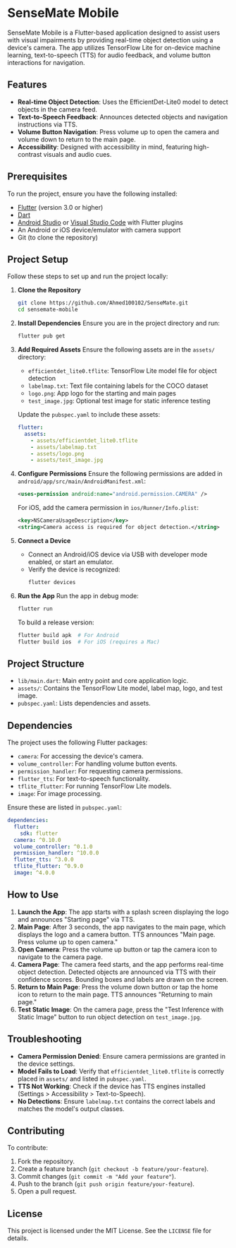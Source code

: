 # SenseMate Mobile

SenseMate Mobile is a Flutter-based application designed to assist users with visual impairments by providing real-time object detection using a device's camera. The app utilizes TensorFlow Lite for on-device machine learning, text-to-speech (TTS) for audio feedback, and volume button interactions for navigation.

## Features
- **Real-time Object Detection**: Uses the EfficientDet-Lite0 model to detect objects in the camera feed.
- **Text-to-Speech Feedback**: Announces detected objects and navigation instructions via TTS.
- **Volume Button Navigation**: Press volume up to open the camera and volume down to return to the main page.
- **Accessibility**: Designed with accessibility in mind, featuring high-contrast visuals and audio cues.

## Prerequisites
To run the project, ensure you have the following installed:
- [Flutter](https://flutter.dev/docs/get-started/install) (version 3.0 or higher)
- [Dart](https://dart.dev/get-dart)
- [Android Studio](https://developer.android.com/studio) or [Visual Studio Code](https://code.visualstudio.com/) with Flutter plugins
- An Android or iOS device/emulator with camera support
- Git (to clone the repository)

## Project Setup
Follow these steps to set up and run the project locally:

1. **Clone the Repository**
   ```bash
   git clone https://github.com/Ahmed100102/SenseMate.git
   cd sensemate-mobile
   ```

2. **Install Dependencies**
   Ensure you are in the project directory and run:
   ```bash
   flutter pub get
   ```

3. **Add Required Assets**
   Ensure the following assets are in the `assets/` directory:
    - `efficientdet_lite0.tflite`: TensorFlow Lite model file for object detection
    - `labelmap.txt`: Text file containing labels for the COCO dataset
    - `logo.png`: App logo for the starting and main pages
    - `test_image.jpg`: Optional test image for static inference testing

   Update the `pubspec.yaml` to include these assets:
   ```yaml
   flutter:
     assets:
       - assets/efficientdet_lite0.tflite
       - assets/labelmap.txt
       - assets/logo.png
       - assets/test_image.jpg
   ```

4. **Configure Permissions**
   Ensure the following permissions are added in `android/app/src/main/AndroidManifest.xml`:
   ```xml
   <uses-permission android:name="android.permission.CAMERA" />
   ```

   For iOS, add the camera permission in `ios/Runner/Info.plist`:
   ```xml
   <key>NSCameraUsageDescription</key>
   <string>Camera access is required for object detection.</string>
   ```

5. **Connect a Device**
    - Connect an Android/iOS device via USB with developer mode enabled, or start an emulator.
    - Verify the device is recognized:
      ```bash
      flutter devices
      ```

6. **Run the App**
   Run the app in debug mode:
   ```bash
   flutter run
   ```

   To build a release version:
   ```bash
   flutter build apk  # For Android
   flutter build ios  # For iOS (requires a Mac)
   ```

## Project Structure
- `lib/main.dart`: Main entry point and core application logic.
- `assets/`: Contains the TensorFlow Lite model, label map, logo, and test image.
- `pubspec.yaml`: Lists dependencies and assets.

## Dependencies
The project uses the following Flutter packages:
- `camera`: For accessing the device's camera.
- `volume_controller`: For handling volume button events.
- `permission_handler`: For requesting camera permissions.
- `flutter_tts`: For text-to-speech functionality.
- `tflite_flutter`: For running TensorFlow Lite models.
- `image`: For image processing.

Ensure these are listed in `pubspec.yaml`:
```yaml
dependencies:
  flutter:
    sdk: flutter
  camera: ^0.10.0
  volume_controller: ^0.1.0
  permission_handler: ^10.0.0
  flutter_tts: ^3.0.0
  tflite_flutter: ^0.9.0
  image: ^4.0.0
```

## How to Use
1. **Launch the App**: The app starts with a splash screen displaying the logo and announces "Starting page" via TTS.
2. **Main Page**: After 3 seconds, the app navigates to the main page, which displays the logo and a camera button. TTS announces "Main page. Press volume up to open camera."
3. **Open Camera**: Press the volume up button or tap the camera icon to navigate to the camera page.
4. **Camera Page**: The camera feed starts, and the app performs real-time object detection. Detected objects are announced via TTS with their confidence scores. Bounding boxes and labels are drawn on the screen.
5. **Return to Main Page**: Press the volume down button or tap the home icon to return to the main page. TTS announces "Returning to main page."
6. **Test Static Image**: On the camera page, press the "Test Inference with Static Image" button to run object detection on `test_image.jpg`.

## Troubleshooting
- **Camera Permission Denied**: Ensure camera permissions are granted in the device settings.
- **Model Fails to Load**: Verify that `efficientdet_lite0.tflite` is correctly placed in `assets/` and listed in `pubspec.yaml`.
- **TTS Not Working**: Check if the device has TTS engines installed (Settings > Accessibility > Text-to-Speech).
- **No Detections**: Ensure `labelmap.txt` contains the correct labels and matches the model's output classes.

## Contributing
To contribute:
1. Fork the repository.
2. Create a feature branch (`git checkout -b feature/your-feature`).
3. Commit changes (`git commit -m "Add your feature"`).
4. Push to the branch (`git push origin feature/your-feature`).
5. Open a pull request.

## License
This project is licensed under the MIT License. See the `LICENSE` file for details.